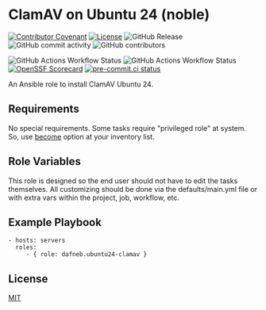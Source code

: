 # ClamAV on Ubuntu 24 (noble)

[![Contributor Covenant](https://img.shields.io/badge/Contributor%20Covenant-2.1-4baaaa.svg)](https://github.com/dafneb/.github/blob/main/.github/CODE_OF_CONDUCT.md)
[![License](https://img.shields.io/badge/License-MIT-4baaaa.svg)](https://github.com/dafneb/.github/blob/main/LICENSE)
![GitHub Release](https://img.shields.io/github/v/release/dafneb/ansible-role-ubuntu24-clamav)
![GitHub commit activity](https://img.shields.io/github/commit-activity/w/dafneb/ansible-role-ubuntu24-clamav)
![GitHub contributors](https://img.shields.io/github/contributors/dafneb/ansible-role-ubuntu24-clamav)

![GitHub Actions Workflow Status](https://img.shields.io/github/actions/workflow/status/dafneb/ansible-role-ubuntu24-clamav/ansible-lint.yml?label=ansible-lint)
![GitHub Actions Workflow Status](https://img.shields.io/github/actions/workflow/status/dafneb/ansible-role-ubuntu24-clamav/codeql.yml?label=CodeQL)
[![OpenSSF Scorecard](https://api.scorecard.dev/projects/github.com/dafneb/ansible-role-ubuntu24-clamav/badge)](https://scorecard.dev/viewer/?uri=github.com/dafneb/ansible-role-ubuntu24-clamav)
[![pre-commit.ci status](https://results.pre-commit.ci/badge/github/dafneb/ansible-role-ubuntu24-clamav/main.svg)](https://results.pre-commit.ci/latest/github/dafneb/ansible-role-ubuntu24-clamav/main)

An Ansible role to install ClamAV Ubuntu 24.

## Requirements

No special requirements. Some tasks require "privileged role" at system. So, use [become](https://docs.ansible.com/ansible/latest/playbook_guide/playbooks_privilege_escalation.html#using-become) option at your inventory list.

## Role Variables

This role is designed so the end user should not have to edit the tasks themselves. All customizing should be done via the defaults/main.yml file or with extra vars within the project, job, workflow, etc.

## Example Playbook

    - hosts: servers
      roles:
         - { role: dafneb.ubuntu24-clamav }

## License

[MIT](LICENSE)
